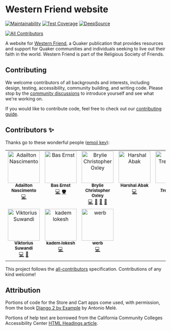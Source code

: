 # Western Friend website
[![Maintainability](https://api.codeclimate.com/v1/badges/76ea96b836b6b622c71c/maintainability)](https://codeclimate.com/github/WesternFriend/WF-website/maintainability)
[![Test Coverage](https://codecov.io/gh/WesternFriend/WF-website/branch/main/graph/badge.svg?token=2GCLOZ9PIE)](https://codecov.io/gh/WesternFriend/WF-website)
[![DeepSource](https://app.deepsource.com/gh/WesternFriend/WF-website.svg/?label=active+issues&show_trend=true&token=c_pMTKZ7L0V6APJzlHrbytpc)](https://app.deepsource.com/gh/WesternFriend/WF-website/?ref=repository-badge)

<!-- ALL-CONTRIBUTORS-BADGE:START - Do not remove or modify this section -->
[![All Contributors](https://img.shields.io/badge/all_contributors-10-orange.svg?style=flat-square)](#contributors-)
<!-- ALL-CONTRIBUTORS-BADGE:END -->

A website for [Western Friend](https://westernfriend.org), a Quaker publication that provides resources and support for Quaker communities and individuals seeking to live out their faith in the world. Western Friend is part of the Religious Society of Friends.

## Contributing

We welcome contributors of all backgrounds and interests, including design, testing, accessibility, community building, and writing code. Please stop by the [community discussions](https://github.com/WesternFriend/WF-website/discussions) to introduce yourself and see what we're working on.

If you would like to contribute code, feel free to check out our [contributing guide](docs/CONTRIBUTING.md).

## Contributors ✨

Thanks go to these wonderful people ([emoji key](https://allcontributors.org/docs/en/emoji-key)):

<!-- ALL-CONTRIBUTORS-LIST:START - Do not remove or modify this section -->
<!-- prettier-ignore-start -->
<!-- markdownlint-disable -->
<table>
  <tbody>
    <tr>
      <td align="center" valign="top" width="14.28%"><a href="https://dhelbegor.github.io/"><img src="https://avatars3.githubusercontent.com/u/7838804?v=4?s=100" width="100px;" alt="Adailton Nascimento"/><br /><sub><b>Adailton Nascimento</b></sub></a><br /><a href="https://github.com/WesternFriend/WF-website/commits?author=dhelbegor" title="Code">💻</a></td>
      <td align="center" valign="top" width="14.28%"><a href="https://github.com/ErnstBas"><img src="https://avatars.githubusercontent.com/u/50556177?v=4?s=100" width="100px;" alt="Bas Ernst"/><br /><sub><b>Bas Ernst</b></sub></a><br /><a href="https://github.com/WesternFriend/WF-website/commits?author=ErnstBas" title="Code">💻</a> <a href="#security-ErnstBas" title="Security">🛡️</a></td>
      <td align="center" valign="top" width="14.28%"><a href="https://bryliechristopheroxley.info"><img src="https://avatars1.githubusercontent.com/u/17307?v=4?s=100" width="100px;" alt="Brylie Christopher Oxley"/><br /><sub><b>Brylie Christopher Oxley</b></sub></a><br /><a href="https://github.com/WesternFriend/WF-website/commits?author=brylie" title="Code">💻</a> <a href="https://github.com/WesternFriend/WF-website/commits?author=brylie" title="Documentation">📖</a> <a href="https://github.com/WesternFriend/WF-website/issues?q=author%3Abrylie" title="Bug reports">🐛</a> <a href="#projectManagement-brylie" title="Project Management">📆</a></td>
      <td align="center" valign="top" width="14.28%"><a href="https://github.com/Harshal662"><img src="https://avatars.githubusercontent.com/u/79760384?v=4?s=100" width="100px;" alt="Harshal Abak"/><br /><sub><b>Harshal Abak</b></sub></a><br /><a href="https://github.com/WesternFriend/WF-website/commits?author=Harshal662" title="Code">💻</a></td>
      <td align="center" valign="top" width="14.28%"><a href="https://github.com/LidiaTre"><img src="https://avatars.githubusercontent.com/u/129381339?v=4?s=100" width="100px;" alt="Lidia Tregubova"/><br /><sub><b>Lidia Tregubova</b></sub></a><br /><a href="https://github.com/WesternFriend/WF-website/commits?author=LidiaTre" title="Code">💻</a></td>
      <td align="center" valign="top" width="14.28%"><a href="http://nehemiasec.com"><img src="https://avatars3.githubusercontent.com/u/5385440?v=4?s=100" width="100px;" alt="N Eliseo S Carranza"/><br /><sub><b>N Eliseo S Carranza</b></sub></a><br /><a href="https://github.com/WesternFriend/WF-website/commits?author=NehemiasEC" title="Documentation">📖</a> <a href="https://github.com/WesternFriend/WF-website/issues?q=author%3ANehemiasEC" title="Bug reports">🐛</a></td>
      <td align="center" valign="top" width="14.28%"><a href="https://www.linkedin.com/in/software-developer-engineer/"><img src="https://avatars.githubusercontent.com/u/94129321?v=4?s=100" width="100px;" alt="Pawel Poleszczuk"/><br /><sub><b>Pawel Poleszczuk</b></sub></a><br /><a href="https://github.com/WesternFriend/WF-website/commits?author=P-Pole" title="Code">💻</a></td>
    </tr>
    <tr>
      <td align="center" valign="top" width="14.28%"><a href="https://github.com/viktoriussuwandi"><img src="https://avatars.githubusercontent.com/u/68414300?v=4?s=100" width="100px;" alt="Viktorius Suwandi"/><br /><sub><b>Viktorius Suwandi</b></sub></a><br /><a href="https://github.com/WesternFriend/WF-website/commits?author=viktoriussuwandi" title="Code">💻</a> <a href="https://github.com/WesternFriend/WF-website/commits?author=viktoriussuwandi" title="Documentation">📖</a></td>
      <td align="center" valign="top" width="14.28%"><a href="https://github.com/lokeshkadem"><img src="https://avatars.githubusercontent.com/u/130270325?v=4?s=100" width="100px;" alt="kadem lokesh"/><br /><sub><b>kadem lokesh</b></sub></a><br /><a href="https://github.com/WesternFriend/WF-website/commits?author=lokeshkadem" title="Code">💻</a></td>
      <td align="center" valign="top" width="14.28%"><a href="https://github.com/werberger"><img src="https://avatars.githubusercontent.com/u/106753124?v=4?s=100" width="100px;" alt="werb"/><br /><sub><b>werb</b></sub></a><br /><a href="https://github.com/WesternFriend/WF-website/commits?author=werberger" title="Code">💻</a></td>
    </tr>
  </tbody>
</table>

<!-- markdownlint-restore -->
<!-- prettier-ignore-end -->

<!-- ALL-CONTRIBUTORS-LIST:END -->

This project follows the [all-contributors](https://github.com/all-contributors/all-contributors) specification. Contributions of any kind welcome!

## Attribution

Portions of code for the Store and Cart apps come used, with permission, from the book [Django 2 by Example](https://www.packtpub.com/application-development/django-2-example) by Antonio Melé.

Portions of help text are borrowed from the California Community Colleges Accessibility Center [HTML Headings article](https://cccaccessibility.org/web-1/web-developer-tutorials/html-headings).
